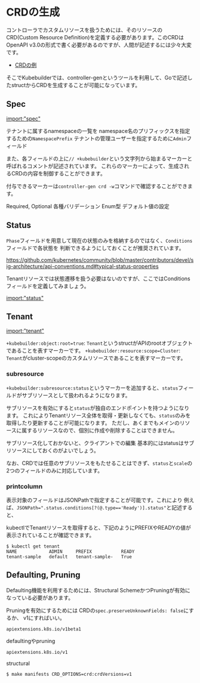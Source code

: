 # CRDの生成

コントローラでカスタムリソースを扱うためには、そのリソースのCRD(Custom Resource Definition)を定義する必要があります。このCRDはOpenAPI v3.0の形式で書く必要があるのですが、人間が記述するには少々大変です。

- [CRDの例](https://github.com/zoetrope/kubebuilder-training/blob/master/codes/tenant/config/crd/bases/multitenancy.example.com_tenants.yaml)

そこでKubebuilderでは、controller-genというツールを利用して、Goで記述したstructからCRDを生成することが可能になっています。

## Spec

[import:"spec"](../../codes/tenant/api/v1/tenant_types.go)

テナントに属するnamespaceの一覧を
namespace名のプリフィックスを指定するための`NamespacePrefix`
テナントの管理ユーザーを指定するために`Admin`フィールド

また、各フィールドの上に`// +kubebuilder`という文字列から始まるマーカーと呼ばれるコメントが記述されています。
これらのマーカーによって、生成されるCRDの内容を制御することができます。

付与できるマーカーは`controller-gen crd -w`コマンドで確認することができます。

Required, Optional
各種バリデーション
Enum型
デフォルト値の設定


## Status

`Phase`フィールドを用意して現在の状態のみを格納するのではなく、`Conditions`フィールドで各状態を
判断できるようにしておくことが推奨されています。

https://github.com/kubernetes/community/blob/master/contributors/devel/sig-architecture/api-conventions.md#typical-status-properties

Tenantリソースでは状態遷移を扱う必要はないのですが、ここではConditionsフィールドを定義してみましょう。

[import:"status"](../../codes/tenant/api/v1/tenant_types.go)

## Tenant

[import:"tenant"](../../codes/tenant/api/v1/tenant_types.go)

`+kubebuilder:object:root=true`: `Tenant`というstructがAPIのrootオブジェクトであることを表すマーカーです。
`+kubebuilder:resource:scope=Cluster`: `Tenant`がcluster-scopeのカスタムリソースであることを表すマーカーです。

### subresource

`+kubebuilder:subresource:status`というマーカーを追加すると、`status`フィールドがサブリソースとして扱われるようになります。

サブリソースを有効にすると`status`が独自のエンドポイントを持つようになります。
これによりTenantリソース全体を取得・更新しなくても、`status`のみを取得したり更新することが可能になります。
ただし、あくまでもメインのリソースに属するリソースなので、個別に作成や削除することはできません。

サブリソース化しておかないと、クライアントでの編集
基本的にはstatusはサブリソースにしておくのがよいでしょう。

なお、CRDでは任意のサブリソースをもたせることはできず、`status`と`scale`の2つのフィールドのみに対応しています。

### printcolumn

表示対象のフィールドはJSONPathで指定することが可能です。これにより
例えば、`JSONPath=".status.conditions[?(@.type=='Ready')].status"`と記述すると、

kubectlでTenantリソースを取得すると、下記のようにPREFIXやREADYの値が表示されていることが確認できます。

```
$ kubectl get tenant
NAME            ADMIN     PREFIX           READY
tenant-sample   default   tenant-sample-   True
```

## Defaulting, Pruning

Defaulting機能を利用するためには、Structural SchemeかつPruningが有効になっている必要があります。

Pruningを有効にするためには
CRDの`spec.preserveUnknownFields: false`にするか、
v1にすればいい。


`apiextensions.k8s.io/v1beta1`

defaultingやpruning

`apiextensions.k8s.io/v1`

structural

```console
$ make manifests CRD_OPTIONS=crd:crdVersions=v1
```

